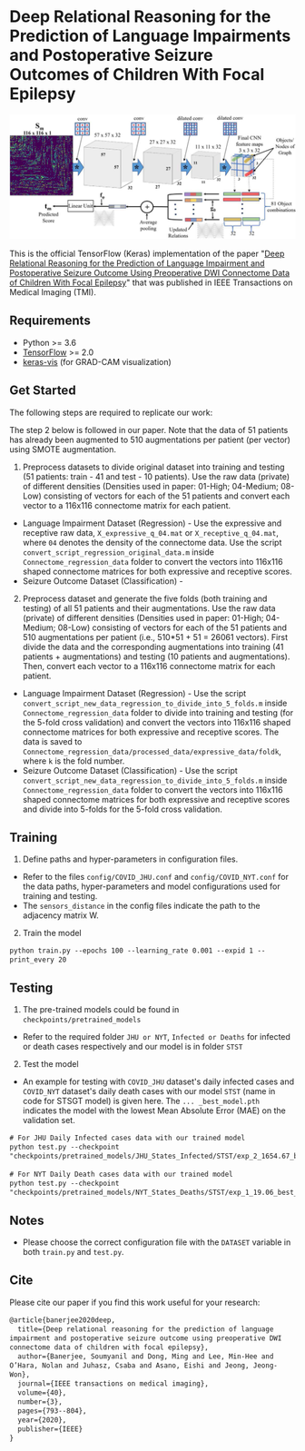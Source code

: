 # Deep Relational Reasoning for the Prediction of Language Impairments and Postoperative Seizure Outcomes of Children With Focal Epilepsy
![](networks/Deep_Relational_Reasoning_Epilepsy_TMI.jpg)

This is the official TensorFlow (Keras) implementation of the paper "[Deep Relational Reasoning for the Prediction of Language Impairment and Postoperative Seizure Outcome Using Preoperative DWI Connectome Data of Children With Focal Epilepsy](https://ieeexplore.ieee.org/document/9252947)" that was published in IEEE Transactions on Medical Imaging (TMI).

## Requirements
* Python >= 3.6
* [TensorFlow](https://www.tensorflow.org/) >= 2.0
* [keras-vis](https://raghakot.github.io/keras-vis/) (for GRAD-CAM visualization)

## Get Started
The following steps are required to replicate our work:

The step 2 below is followed in our paper. Note that the data of 51 patients has already been augmented to 510 augmentations per patient (per vector) using SMOTE augmentation.

1. Preprocess datasets to divide original dataset into training and testing (51 patients: train - 41 and test - 10 patients).
Use the raw data (private) of different densities (Densities used in paper: 01-High; 04-Medium; 08-Low) consisting of vectors for each of the 51 patients and convert each vector to a 116x116 connectome matrix for each patient.
* Language Impairment Dataset (Regression) - Use the expressive and receptive raw data, `X_expressive_q_04.mat` or `X_receptive_q_04.mat`, where `04` denotes the density of the connectome data. Use the script `convert_script_regression_original_data.m` inside `Connectome_regression_data` folder to convert the vectors into 116x116 shaped connectome matrices for both expressive and receptive scores.     
* Seizure Outcome Dataset (Classification) - 

2. Preprocess dataset and generate the five folds (both training and testing) of all 51 patients and their augmentations.
Use the raw data (private) of different densities (Densities used in paper: 01-High; 04-Medium; 08-Low) consisting of vectors for each of the 51 patients and 510 augmentations per patient (i.e., 510*51 + 51 = 26061 vectors). First divide the data and the corresponding augmentations into training (41 patients + augmentations) and testing (10 patients and augmentations). Then, convert each vector to a 116x116 connectome matrix for each patient. 
* Language Impairment Dataset (Regression) - Use the script `convert_script_new_data_regression_to_divide_into_5_folds.m` inside `Connectome_regression_data` folder to divide into training and testing (for the 5-fold cross validation) and convert the vectors into 116x116 shaped connectome matrices for both expressive and receptive scores. The data is saved to `Connectome_regression_data/processed_data/expressive_data/foldk`, where `k` is the fold number.     
* Seizure Outcome Dataset (Classification) - Use the script `convert_script_new_data_regression_to_divide_into_5_folds.m` inside `Connectome_regression_data` folder to convert the vectors into 116x116 shaped connectome matrices for both expressive and receptive scores and divide into 5-folds for the 5-fold cross validation.  

## Training

1. Define paths and hyper-parameters in configuration files.
* Refer to the files `config/COVID_JHU.conf` and `config/COVID_NYT.conf` for the data paths, hyper-parameters and model configurations used for training and testing. 
* The `sensors_distance` in the config files indicate the path to the adjacency matrix W.

2. Train the model
```
python train.py --epochs 100 --learning_rate 0.001 --expid 1 --print_every 20
```

## Testing

1. The pre-trained models could be found in `checkpoints/pretrained_models`
* Refer to the required folder `JHU or NYT`, `Infected or Deaths` for infected or death cases respectively and our model is in folder `STST`

2. Test the model
* An example for testing with `COVID_JHU` dataset's daily infected cases and `COVID_NYT` dataset's daily death cases with our model `STST` (name in code for STSGT model) is given here. The `... _best_model.pth` indicates the model with the lowest Mean Absolute Error (MAE) on the validation set. 
```
# For JHU Daily Infected cases data with our trained model
python test.py --checkpoint "checkpoints/pretrained_models/JHU_States_Infected/STST/exp_2_1654.67_best_model.pth"

# For NYT Daily Death cases data with our trained model
python test.py --checkpoint "checkpoints/pretrained_models/NYT_States_Deaths/STST/exp_1_19.06_best_model.pth"
```

## Notes
* Please choose the correct configuration file with the `DATASET` variable in both `train.py` and `test.py`.

## Cite
Please cite our paper if you find this work useful for your research:
```
@article{banerjee2020deep,
  title={Deep relational reasoning for the prediction of language impairment and postoperative seizure outcome using preoperative DWI connectome data of children with focal epilepsy},
  author={Banerjee, Soumyanil and Dong, Ming and Lee, Min-Hee and O’Hara, Nolan and Juhasz, Csaba and Asano, Eishi and Jeong, Jeong-Won},
  journal={IEEE transactions on medical imaging},
  volume={40},
  number={3},
  pages={793--804},
  year={2020},
  publisher={IEEE}
}
```
